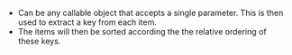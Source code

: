 - Can be any callable object that accepts a single parameter. This is then used to extract a key from each item.
- The items will then be sorted according the the relative ordering of these keys.
